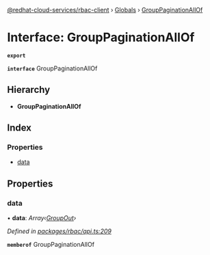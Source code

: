 [@redhat-cloud-services/rbac-client](../README.md) › [Globals](../globals.md) › [GroupPaginationAllOf](grouppaginationallof.md)

# Interface: GroupPaginationAllOf

**`export`** 

**`interface`** GroupPaginationAllOf

## Hierarchy

* **GroupPaginationAllOf**

## Index

### Properties

* [data](grouppaginationallof.md#data)

## Properties

###  data

• **data**: *Array‹[GroupOut](groupout.md)›*

*Defined in [packages/rbac/api.ts:209](https://github.com/RedHatInsights/javascript-clients/blob/master/packages/rbac/api.ts#L209)*

**`memberof`** GroupPaginationAllOf
